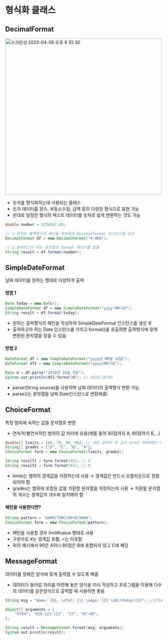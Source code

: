 # 형식화 클래스

## DecimalFormat

<img width="500" alt="스크린샷 2022-04-06 오후 6 55 50" src="https://user-images.githubusercontent.com/97823928/161949494-9c2f479e-2d1c-4503-ac23-10bf261645f2.png">

* 숫자를 형식화하는데 사용되는 클래스
* 숫자 데이터를 정수, 부동소수점, 금액 등의 다양한 형식으로 표현 가능
* 반대로 일정한 형식의 텍스트 데이터를 숫자로 쉽게 변환하는 것도 가능

```java
double number = 1234567.89;

// 1.원하는 출력형식의 패턴을 작성하여 DecimalFormat 인스턴스를 생성
DecimalFormat df = new DecimalFormat("#.#E0"); 

// 2.출력하고자 하는 문자열로 format 메소드를 호출
String result = df.format(number);
```

## SimpleDateFormat

날짜 데이터를 원하는 형태로 다양하게 출력

#### 방법 1
```java
Date today = new Date();
SimpleDateFormat df = new SimpleDateFormat("yyyy-MM-dd");
String result = df.format(today);
```
* 원하는 출력형식의 패턴을 작성하여 SimpleDateFormat 인스턴스를 생성 후
* 출력하고자 하는 Date 인스턴스를 가지고 format()을 호출하면 출력형식에 맞게 변환된 문자열을 얻을 수 있음

#### 방법 2

```java
DateFormat df = new SimpleDateFormat("yyyy년 MM월 dd일");
DateFormat df2 = new SimpleDateFormat("yyyy/MM/dd");

Date d = df.parse("2018년 10월 3일");
System.out.println(df2.format(d)); // 2018/10/03
```
* parse(String source)를 사용하여 날짜 데이터의 출력형식 변환 가능
* parse()는 문자열을 날짜 Date인스턴스로 변환해줌!

## ChoiceFormat

특정 범위에 속하는 값을 문자열로 변환
* 연속적/불연속적인 범위의 값 처리에 유용(예를 들어 90점까지 A, 80점까지 B, ..)

```java
double[] limits = {60, 70, 80, 90}; // 낮은 값부터 큰 값의 순서로 적어야함!!!
String[] grades = {"D", "C", "B", "A"};
ChoiceFormat form = new ChoiceFormat(limits, grades);

String result1 = form.format(95); // A
String result2 = form.format(64); // D
```
* limits는 범위의 경계값을 저장하는데 사용 → 경계값은 반드시 오름차순으로 정렬되어야 함
* grades는 범위에 포함된 값을 치환할 문자열을 저장하는데 사용 → 치환될 문자열의 개수는 경계값의 개수와 일치해야 함

#### 패턴을 사용한다면?

```java
String pattern = "60#D|70#C|80<B|90#A";
ChoiceFormat form = new ChoiceFormat(pattern);
```
* 패턴을 사용할 경우 limit#value 형태로 사용
* 구분자로 #는 경계값 포함, <는 미포함
* 위의 예시에서 90은 A이나 80점은 B에 포함되지 않고 C에 해당

## MessageFormat

데이터를 정해진 양식에 맞게 출력할 수 있도록 해줌
* 데이터가 들어갈 자리를 마련해 놓은 양식을 미리 작성하고 프로그램을 이용해 다수의 데이터를 같은양식으로 출력할 때 사용하면 좋음

```java
String msg = "Name: {0}, \nTel: {1} \nAge: {2} \nBirthday:{3}"; //숫자로 표시된 부분이 데이터가 출력될 자리

Object[] arguments = {
    "이자바", "010-123-123", "27", "07-09";
};

String result = MessageFormat.format(msg, arguments);
System.out.println(result);
```

